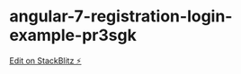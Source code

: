 # angular-7-registration-login-example-pr3sgk

[Edit on StackBlitz ⚡️](https://stackblitz.com/edit/angular-7-registration-login-example-pr3sgk)